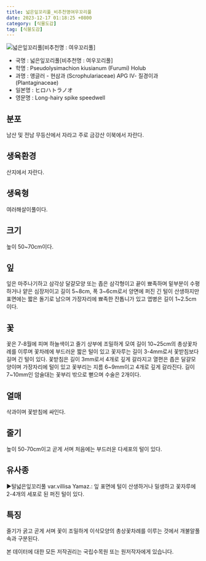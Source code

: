```yaml
---
title: 넓은잎꼬리풀_비추천명여우꼬리풀
date: 2023-12-17 01:18:25 +0800
category: [식물도감]
tag: [식물도감]
---
```




![넓은잎꼬리풀[비추천명 : 여우꼬리풀]](/fileUpload/plants/basic/Scrophulariaceae/Veronica/9676/9676_1_th2.jpg)
- 국명 : 넓은잎꼬리풀[비추천명 : 여우꼬리풀]
- 학명 : Pseudolysimachion kiusianum (Furumi) Holub
- 과명 : 앵글러 - 현삼과 (Scrophulariaceae) APG Ⅳ- 질경이과 (Plantaginaceae)
- 일본명 : ヒロハトラノオ
- 영문명 : Long-hairy spike speedwell


## 분포
남산 및 전남 무등산에서 자라고 주로 금강산 이북에서 자란다.
## 생육환경
산지에서 자란다.
## 생육형
여러해살이풀이다.
## 크기
높이 50~70cm이다.
## 잎
잎은 마주나기하고 삼각상 달걀모양 또는 좁은 삼각형이고 끝이 뾰족하며 밑부분이 수평하거나 얕은 심장저이고 길이 5~8cm, 폭 3~6cm로서 양면에 퍼진 긴 털이 산생하지만 표면에는 짧은 돌기로 남으며 가장자리에 뾰족한 잔톱니가 있고 엽병은 길이 1~2.5cm이다.
## 꽃
꽃은 7-8월에 피며 하늘색이고 줄기 상부에 조밀하게 모여 길이 10~25cm의 총상꽃차례를 이루며 꽃차례에 부드러운 짧은 털이 있고 꽃자루는 길이 3-4mm로서 꽃받침보다 길며 긴 털이 있다. 꽃받침은 길이 3mm로서 4개로 깊게 갈라지고 열편은 좁은 달걀모양이며 가장자리에 털이 있고 꽃부리는 지름 6~9mm이고 4개로 깊게 갈라진다. 길이 7~10mm인 암술대는 꽃부리 밖으로 뻗으며 수술은 2개이다.
## 열매
삭과이며 꽃받침에 싸인다.
## 줄기
높이 50-70cm이고 곧게 서며 처음에는 부드러운 다세포의 털이 있다.
## 유사종
▶털넓은잎꼬리풀 var.villisa Yamaz.: 잎 표면에 털이 산생하거나 밀생하고 꽃자루에 2-4개의 세포로 된 퍼진 털이 있다.
## 특징
줄기가 굵고 곧게 서며 꽃이 조밀하게 이삭모양의 총상꽃차례를 이루는 것에서 개불알풀속과 구분된다.






본 데이터에 대한 모든 저작권리는 국립수목원 또는 원저작자에게 있습니다.

